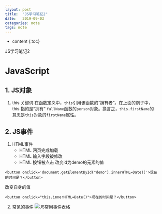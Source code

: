```yaml
---
layout: post
title:  "JS学习笔记2"
date:   2019-09-03
categories: note
tags: note
---
```


* content
{:toc}

JS学习笔记2






# JavaScript
## 1. JS对象
1. this 关键词
在函数定义中，`this`引用该函数的“拥有者”。在上面的例子中，this 指的是“拥有” `fullName`函数的`person`对象。换言之，`this.firstName`的意思是`this`对象的`firstName`属性。

## 2. JS事件
1. HTML事件
    * HTML 网页完成加载
    * HTML 输入字段被修改
    * HTML 按钮被点击
改变id为demo的元素的值
```
<button onclick='document.getElementById("demo").innerHTML=Date()'>现在的时间是？</button>
```
改变自身的值
```
<button onclick="this.innerHTML=Date()">现在的时间是？</button>
```
2. 常见的事件
![JS常用事件表格](/assets/JS常用事件表格.png)








































